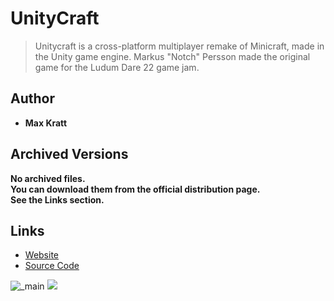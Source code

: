 <detail>

# UnityCraft 
  
>Unitycraft is a cross-platform multiplayer remake of Minicraft, made in the Unity game engine. Markus "Notch" Persson made the original game for the Ludum Dare 22 game jam.
  
## Author 
- **Max Kratt** 

## Archived Versions 
**No archived files.**  
**You can download them from the official distribution page.**  
**See the Links section.** 

## Links
- [Website](https://maxkratt.github.io/unitycraft/)  
- [Source Code](https://github.com/maxkratt/unitycraft)  

![_main](https://github.com/FurnishedChunk/Minicraft-Mod-Archives/raw/master/readme_shot/_main.png)
![](https://github.com/FurnishedChunk/Minicraft-Mod-Archives/raw/master/readme_shot/.png)
</detail>
<p>

<detail>